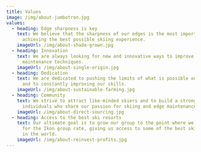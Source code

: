 ```yaml
---
title: Values
image: /img/about-jumbotron.jpg
values:
  - heading: Edge sharpness is key
    text: We believe that the sharpness of our edges is the most important factor in
      achieving the best possible skiing experience.
    imageUrl: /img/about-shade-grown.jpg
  - heading: Innovation
    text: We are always looking for new and innovative ways to improve our edge
      maintenance techniques.
    imageUrl: /img/about-single-origin.jpg
  - heading: Dedication
    text: We are dedicated to pushing the limits of what is possible on the slopes
      and to constantly improving our skills.
    imageUrl: /img/about-sustainable-farming.jpg
  - heading: Community
    text: We strive to attract like-minded skiers and to build a strong community of
      individuals who share our passion for skiing and edge maintenance.
    imageUrl: /img/about-direct-sourcing.jpg
  - heading: Access to the best ski resorts
    text: Our ultimate goal is to grow our group to the point where we can qualify
      for the Ikon group rate, giving us access to some of the best ski resorts
      in the world.
    imageUrl: /img/about-reinvest-profits.jpg
---
```


